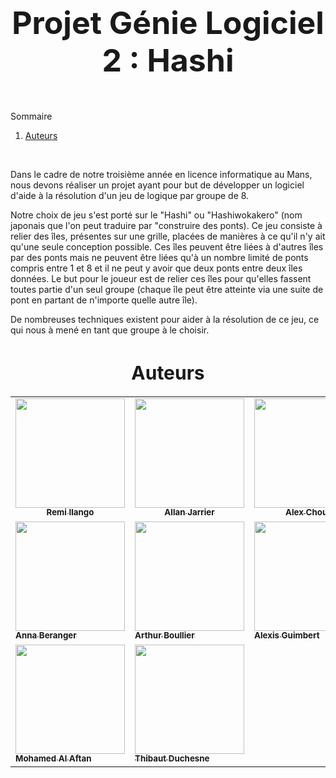 <h1 align="center" style="font-size:50px;">Projet Génie Logiciel 2 : Hashi</h1>

<br>
  <summary>Sommaire</summary>
  <ol>
    <li><a href="#Auteurs">Auteurs</a></li>
  </ol>
<br>

<p> Dans le cadre de notre troisième année en licence informatique au Mans, nous devons réaliser un projet ayant pour but de développer un logiciel d'aide à la résolution d'un jeu de logique par groupe de 8.</p>
<p> Notre choix de jeu s'est porté sur le "Hashi" ou "Hashiwokakero" (nom japonais que l'on peut traduire par "construire des ponts). Ce jeu consiste à relier des îles, présentes sur une grille, placées de manières à ce qu'il n'y ait qu'une seule conception possible. Ces îles peuvent être liées à d'autres îles par des ponts mais ne peuvent être liées qu'à un nombre limité de ponts compris entre 1 et 8 et il ne peut y avoir que deux ponts entre deux  îles données. Le but pour le joueur est de relier ces îles pour qu'elles fassent toutes partie d'un seul groupe (chaque île peut être atteinte via une suite de pont en partant de n'importe quelle autre île).</p>
<p> De nombreuses techniques existent pour aider à la résolution de ce jeu, ce qui nous à mené en tant que groupe à le choisir.</p>
<table align = "center">
    <h1 id="Auteurs" style="font-size:30px;"align = "center">Auteurs</h1>
  <tr align = "center">
    <td><a href="https://github.com/Remalia/Hashi/commits?author=IlangoRemi"><img src="https://avatars.githubusercontent.com/u/45428394?v=4" width="175px;" alt=""/><br /><sub><b>Remi Ilango</b></sub></a><br /></td>
    <td><a href="https://github.com/Remalia/Hashi/commits?author=Remalia"><img src="https://avatars.githubusercontent.com/u/97773415?v=4" width="175px;" alt=""/><br /><sub><b>Allan Jarrier</b></sub></a><br /></td>
    <td><a href="https://github.com/Remalia/Hashi/commits?author=Heimeroux"><img src="https://avatars.githubusercontent.com/u/97943588?v=4" width="175px;" alt=""/><br /><sub><b>Alex Choux</b></sub></a><br /></td>

    
  </tr>
  <tr>
    <td><a href="https://github.com/Remalia/Hashi/commits?author=aberanger"><img src="https://avatars.githubusercontent.com/u/72624798?v=4" width="175px;" alt=""/><br /><sub><b>Anna Beranger</b></sub></a><br /></td>
    <td><a href="https://github.com/Remalia/Hashi/commits?author=ArthurBlr"><img src="https://avatars.githubusercontent.com/u/97943017?v=4" width="175px;" alt=""/><br /><sub><b>Arthur Boullier</b></sub></a><br /></td>
    <td><a href="https://github.com/Remalia/Hashi/commits?author=Alexis-42"><img src="https://avatars.githubusercontent.com/u/97942917?v=4" width="175px;" alt=""/><br /><sub><b>Alexis Guimbert</b></sub></a><br /></td>
  </tr>
  <tr>
      <td><a href="https://github.com/Remalia/Hashi/commits"><img src="https://www.pngall.com/wp-content/uploads/2/Question-Mark-PNG.png" width="175px;" alt=""/><br /><sub><b>Mohamed Al Aftan</b></sub></a><br /></td>
    <td><a href="https://github.com/Remalia/Hashi/commits"><img src="https://www.pngall.com/wp-content/uploads/2/Question-Mark-PNG.png" width="175px;" alt=""/><br /><sub><b>Thibaut Duchesne</b></sub></a><br /></td>
  </tr>
</table>
